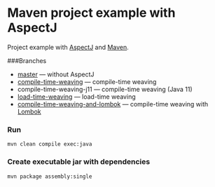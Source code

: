 Maven project example with AspectJ
=====================

Project example with [AspectJ](https://eclipse.org/aspectj/) and [Maven](http://maven.apache.org).

###Branches
* [master](https://github.com/Barlog-M/aspectj-maven-example/tree/master) — without AspectJ
* [compile-time-weaving](https://github.com/Barlog-M/aspectj-maven-example/tree/compile-time-weaving) — compile-time weaving
* compile-time-weaving-j11 — compile-time weaving (Java 11)
* [load-time-weaving](https://github.com/Barlog-M/aspectj-maven-example/tree/load-time-weaving) — load-time weaving
* [compile-time-weaving-and-lombok](https://github.com/Barlog-M/aspectj-maven-example/tree/compile-time-weaving-and-lombok) — compile-time weaving with [Lombok](http://projectlombok.org)

### Run ###
```
mvn clean compile exec:java
```

### Create executable jar with dependencies ###
```
mvn package assembly:single
```
